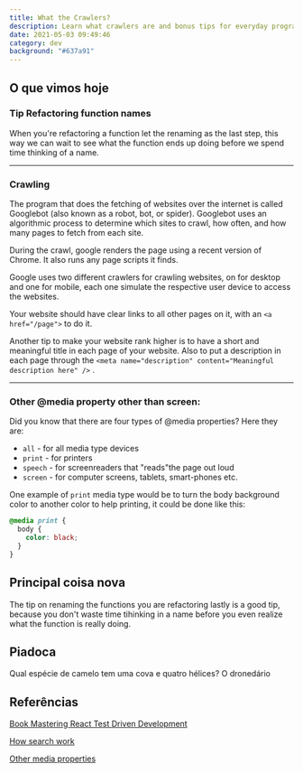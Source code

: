 ```yaml
---
title: What the Crawlers?
description: Learn what crawlers are and bonus tips for everyday programming life.
date: 2021-05-03 09:49:46
category: dev
background: "#637a91"
---
```


## O que vimos hoje

### Tip Refactoring function names

When you're refactoring a function let the renaming as the last step, this way we can wait to see what the function ends up doing before we spend time thinking of a name.

---

### Crawling

The program that does the fetching of websites over the internet is called Googlebot (also known as a robot, bot, or spider). Googlebot uses an algorithmic process to determine which sites to crawl, how often, and how many pages to fetch from each site.

During the crawl, google renders the page using a recent version of Chrome. It also runs any page scripts it finds.

Google uses two different crawlers for crawling websites, on for desktop and one for mobile, each one simulate the respective user device to access the websites.

Your website should have clear links to all other pages on it, with an `<a href="/page">` to do it.

Another tip to make your website rank higher is to have a short and meaningful title in each page of your website. Also to put a description in each page through the `<meta name="description" content="Meaningful description here" />` .

---

### Other @media property other than screen:

Did you know that there are four types of @media properties? Here they are:

- `all` - for all media type devices
- `print` - for printers
- `speech` - for screenreaders that "reads"the page out loud
- `screen` - for computer screens, tablets, smart-phones etc.

One example of `print` media type would be to turn the body background color to another color to help printing, it could be done like this:

```css
@media print {
  body {
    color: black;
  }
}
```

## Principal coisa nova

The tip on renaming the functions you are refactoring lastly is a good tip, because you don't waste time tihinking in a name before you even realize what the function is really doing.

## Piadoca

Qual espécie de camelo tem uma cova e quatro hélices? O dronedário

## Referências

[Book Mastering React Test Driven Development](https://www.amazon.com.br/dp/B07RJCLX5C/ref=dp-kindle-redirect?_encoding=UTF8&btkr=1)

[How search work](https://developers.google.com/search/docs/beginner/how-search-works)

[Other media properties](https://yangshun.github.io/front-end-interview-handbook/en/css-questions#can-you-give-an-example-of-an-media-property-other-than-screen)
